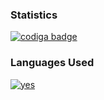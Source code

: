 ### Statistics
<a href="https://app.codiga.io/public/user/github/iiAhmedYT">
   <img src="https://api.codiga.io/public/badge/user/github/iiAhmedYT?style=dark" alt="codiga badge" />
</a>

### Languages Used
<a href="https://iiAhmed.Dev">
   <img src="https://github-readme-stats.vercel.app/api?username=iiAhmedYT&theme=blue-green" alt="yes" />
</a>

